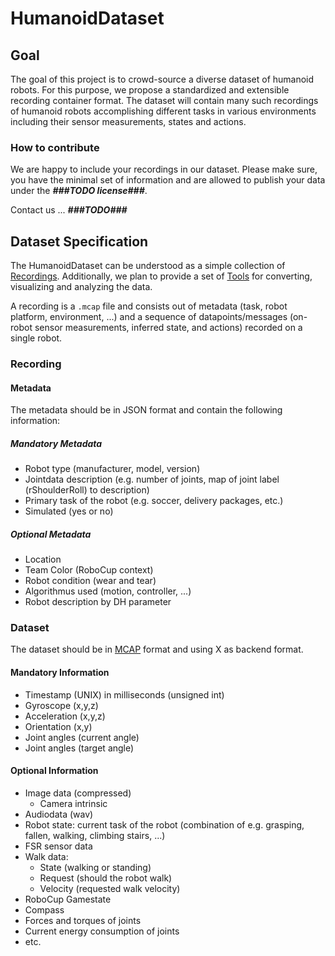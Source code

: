 # HumanoidDataset

## Goal

The goal of this project is to crowd-source a diverse dataset of humanoid robots.
For this purpose, we propose a standardized and extensible recording container format.
The dataset will contain many such recordings of humanoid robots accomplishing different tasks in various environments including their sensor measurements, states and actions.

### How to contribute

We are happy to include your recordings in our dataset.
Please make sure, you have the minimal set of information and are allowed to publish your data under the _**###TODO license###**_.

Contact us ... _**###TODO###**_

## Dataset Specification

The HumanoidDataset can be understood as a simple collection of [Recordings](#recording).
Additionally, we plan to provide a set of [Tools](#tools) for converting, visualizing and analyzing the data.

A recording is a `.mcap` file and consists out of metadata (task, robot platform, environment, ...) and a sequence of datapoints/messages (on-robot sensor measurements, inferred state, and actions) recorded on a single robot.

### Recording

#### Metadata

The metadata should be in JSON format and contain the following information:

##### Mandatory Metadata

- Robot type (manufacturer, model, version)
- Jointdata description (e.g. number of joints, map of joint label (rShoulderRoll) to description)
- Primary task of the robot (e.g. soccer, delivery packages, etc.)
- Simulated (yes or no)

##### Optional Metadata

- Location
- Team Color (RoboCup context)
- Robot condition (wear and tear)
- Algorithmus used (motion, controller, ...)
- Robot description by DH parameter

### Dataset
The dataset should be in [MCAP](https://mcap.dev/) format and using X as backend format.
#### Mandatory Information
- Timestamp (UNIX) in milliseconds (unsigned int)
- Gyroscope (x,y,z)
- Acceleration (x,y,z)
- Orientation (x,y)
- Joint angles (current angle)
- Joint angles (target angle)

#### Optional Information
- Image data (compressed)
  - Camera intrinsic
- Audiodata (wav)
- Robot state: current task of the robot (combination of e.g. grasping, fallen, walking, climbing stairs, ...)
- FSR sensor data
- Walk data:
  - State (walking or standing)
  - Request (should the robot walk)
  - Velocity (requested walk velocity)
- RoboCup Gamestate
- Compass
- Forces and torques of joints
- Current energy consumption of joints
- etc.
